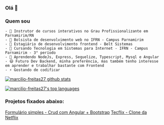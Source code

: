 ### Olá 👋

### Quem sou  
```
- 🔭 Instrutor de cursos interativos no Grau Profissionalizante em Parnamirim/RN
- 🔭 Bolsista de desenvolvimento web no IFRN - Campus Parnamirim
- 🔭 Estagiário de desenvolvimento frontend - Belt Sistemas
- 🔭 Cursando Tecnologia em Sistemas para Internet - IFRN - Campus Parnamirim - 3° período
- 🌱 Aprendendo NodeJs, Express, Sequelize, Typescript, Mysql e Angular
- 😄 Futuro Dev Backend, minha preferência, mas também tenho interesse em aprender e trabalhar bastante com Frontend
- ⚡ Gostando de codificar
```

[![marcilio-freitas27 github stats](https://github-readme-stats.vercel.app/api?username=marcilio-freitas27&theme=blue-green)](https://github.com/marcilio-freitas27/github-readme-stats)

[![marcilio-freitas27's top languages](https://github-readme-stats.vercel.app/api/top-langs/?username=marcilio-freitas27&theme=blue-green)](https://github.com/marcilio-freitas27/github-readme-stats)

### Projetos fixados abaixo:

[Formulário simples - Crud com Angular + Bootstrap](https://marcilio-freitas27.github.io/formulario-simples/)
[Tecflix - Clone da Netflix](https://marcilio-freitas27.github.io/tecflix/)
